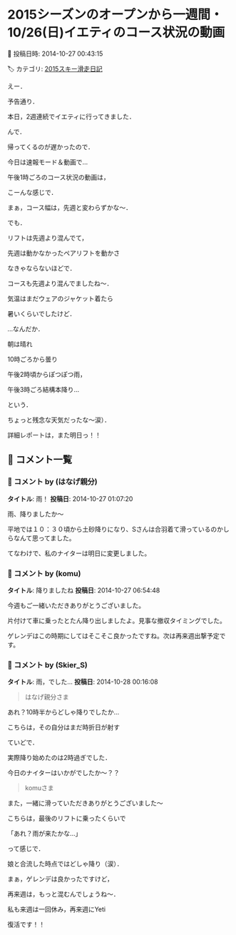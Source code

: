 # 2015シーズンのオープンから一週間・10/26(日)イエティのコース状況の動画

📅 投稿日時: 2014-10-27 00:43:15

🏷️ カテゴリ: [2015スキー滑走日記](c09ea645cfc085f86dfcd80f49599dd89.md)

えー．





予告通り．


本日，2週連続でイエティに行ってきました．





んで．


帰ってくるのが遅かったので．


今日は速報モード＆動画で…





午後1時ごろのコース状況の動画は，


こーんな感じで．





まぁ，コース幅は，先週と変わらずかな～．





でも．


リフトは先週より混んでて，


先週は動かなかったペアリフトを動かさ


なきゃならないほどで．


コースも先週より混んでましたね～．





気温はまだウェアのジャケット着たら


暑いくらいでしたけど．


…なんだか．


朝は晴れ


10時ごろから曇り


午後2時頃からぽつぽつ雨，


午後3時ごろ結構本降り…


という．


ちょっと残念な天気だったな～涙）．





詳細レポートは，また明日っ！！

## 💬 コメント一覧

### 💬 コメント by (はなげ親分)
**タイトル**: 雨！
**投稿日**: 2014-10-27 01:07:20

雨、降りましたか～



平地では１０：３０頃から土砂降りになり、Sさんは合羽着て滑っているのかしらなんて思ってました。

てなわけで、私のナイターは明日に変更しました。

### 💬 コメント by (komu)
**タイトル**: 降りましたね
**投稿日**: 2014-10-27 06:54:48

今週もご一緒いただきありがとうございました。

片付けて車に乗ったとたん降り出しましたよ。見事な撤収タイミングでした。

ゲレンデはこの時期にしてはそこそこ良かったですね。次は再来週出撃予定です。

### 💬 コメント by (Skier_S)
**タイトル**: 雨，でした…
**投稿日**: 2014-10-28 00:16:08

>はなげ親分さま

あれ？10時半からどしゃ降りでしたか…

こちらは，その自分はまだ時折日が射す

ていどで．

実際降り始めたのは2時過ぎでした．

今日のナイターはいかがでしたか～？？



>komuさま

また，一緒に滑っていただきありがとうございました～

こちらは，最後のリフトに乗ったくらいで

「あれ？雨が来たかな…」

って感じで．

娘と合流した時点ではどしゃ降り（涙）．

まぁ，ゲレンデは良かったですけど，

再来週は，もっと混むんでしょうね～．



私も来週は一回休み，再来週にYeti

復活です！！

